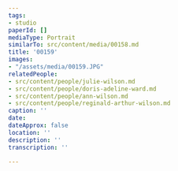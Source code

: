 ```yaml
---
tags:
- studio
paperId: []
mediaType: Portrait
similarTo: src/content/media/00158.md
title: '00159'
images:
- "/assets/media/00159.JPG"
relatedPeople:
- src/content/people/julie-wilson.md
- src/content/people/doris-adeline-ward.md
- src/content/people/ann-wilson.md
- src/content/people/reginald-arthur-wilson.md
caption: ''
date: 
dateApprox: false
location: ''
description: ''
transcription: ''

---
```

